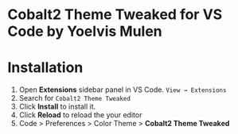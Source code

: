 # Cobalt2 Theme Tweaked for VS Code by Yoelvis Mulen

# Installation

1. Open **Extensions** sidebar panel in VS Code. `View → Extensions`
2. Search for `Cobalt2 Theme Tweaked`
3. Click **Install** to install it.
4. Click **Reload** to reload the your editor
5. Code > Preferences > Color Theme > **Cobalt2 Theme Tweaked**
